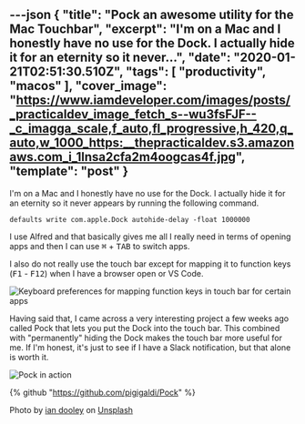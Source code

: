 ---json
{
  "title": "Pock an awesome utility for the Mac Touchbar",
  "excerpt": "I'm on a Mac and I honestly have no use for the Dock. I actually hide it for an eternity so it never...",
  "date": "2020-01-21T02:51:30.510Z",
  "tags": [
    "productivity",
    "macos"
  ],
  "cover_image": "https://www.iamdeveloper.com/images/posts/_practicaldev_image_fetch_s--wu3fsFJF--_c_imagga_scale,f_auto,fl_progressive,h_420,q_auto,w_1000_https:__thepracticaldev.s3.amazonaws.com_i_1lnsa2cfa2m4oogcas4f.jpg",
  "template": "post"
}
---
I'm on a Mac and I honestly have no use for the Dock. I actually hide it for an eternity so it never appears by running the following command.

`defaults write com.apple.Dock autohide-delay -float 1000000`

I use Alfred and that basically gives me all I really need in terms of opening apps and then I can use <kbd>⌘</kbd> + <kbd>TAB</kbd> to switch apps.

I also do not really use the touch bar except for mapping it to function keys (<kbd>F1</kbd> - <kbd>F12</kbd>) when I have a browser open or VS Code.

![Keyboard preferences for mapping function keys in touch bar for certain apps](https://www.iamdeveloper.com/images/posts/_i_5xj2scviq8o2kivnyhy0.png)

Having said that, I came across a very interesting project a few weeks ago called Pock that lets you put the Dock into the touch bar. This combined with "permanently" hiding the Dock makes the touch bar more useful for me. If I'm honest, it's just to see if I have a Slack notification, but that alone is worth it.

![Pock in action](https://www.iamdeveloper.com/images/posts/_i_qyf7zba4vejkjcjvd6lu.jpg)

{% github "https://github.com/pigigaldi/Pock" %}

Photo by [ian dooley](https://unsplash.com/@sadswim?utm_source=unsplash&utm_medium=referral&utm_content=creditCopyText) on [Unsplash](https://unsplash.com/s/photos/productivity?utm_source=unsplash&utm_medium=referral&utm_content=creditCopyText)
